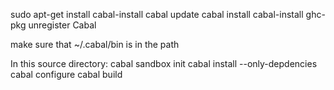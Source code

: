 sudo apt-get install cabal-install
cabal update
cabal install cabal-install
ghc-pkg unregister Cabal

make sure that ~/.cabal/bin is in the path

In this source directory:
cabal sandbox init
cabal install --only-depdencies
cabal configure
cabal build
